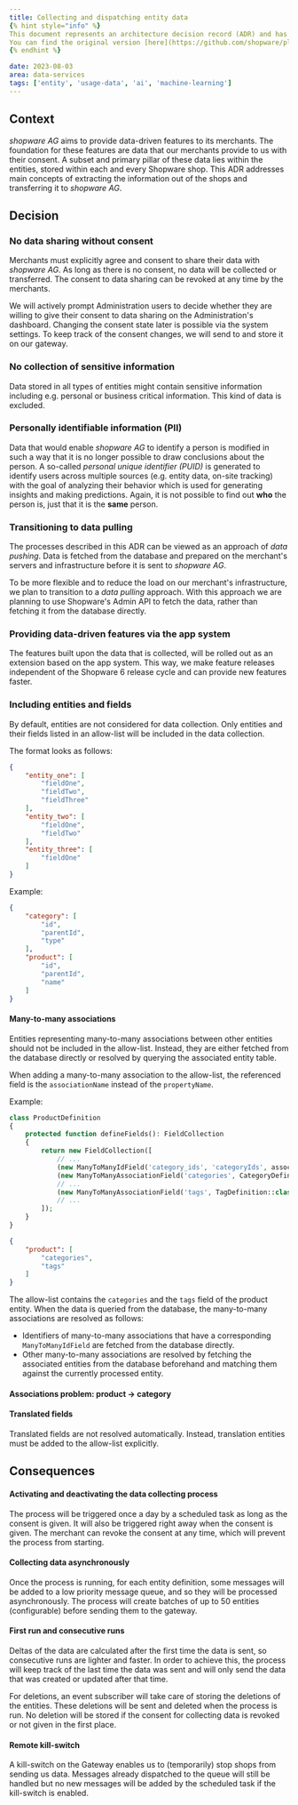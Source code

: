 ```yaml
---
title: Collecting and dispatching entity data
{% hint style="info" %}
This document represents an architecture decision record (ADR) and has been mirrored from the ADR section in our Shopware 6 repository.
You can find the original version [here](https://github.com/shopware/platform/blob/trunk/adr/2023-08-03-collecting-entity-data.md)
{% endhint %}

date: 2023-08-03
area: data-services
tags: ['entity', 'usage-data', 'ai', 'machine-learning']
---
```


## Context
*shopware AG* aims to provide data-driven features to its merchants.
The foundation for these features are data that our merchants provide to us with their consent.
A subset and primary pillar of these data lies within the entities, stored within each and every Shopware shop.
This ADR addresses main concepts of extracting the information out of the shops and transferring it to *shopware AG*.

## Decision
### No data sharing without consent
Merchants must explicitly agree and consent to share their data with *shopware AG*.
As long as there is no consent, no data will be collected or transferred.
The consent to data sharing can be revoked at any time by the merchants.

We will actively prompt Administration users to decide whether they are willing to give their consent to data sharing on the Administration's dashboard.
Changing the consent state later is possible via the system settings. To keep track of the consent changes, we will send to and store it on our gateway.

### No collection of sensitive information
Data stored in all types of entities might contain sensitive information including e.g. personal or business critical information.
This kind of data is excluded.

### Personally identifiable information (PII)
Data that would enable *shopware AG* to identify a person is modified in such a way that it is no longer possible to draw conclusions about the person.
A so-called *personal unique identifier (PUID)* is generated to identify users across multiple sources (e.g. entity data, on-site tracking) with the goal of analyzing their behavior which is used for generating insights and making predictions.
Again, it is not possible to find out **who** the person is, just that it is the **same** person.

### Transitioning to data pulling
The processes described in this ADR can be viewed as an approach of *data pushing*.
Data is fetched from the database and prepared on the merchant's servers and infrastructure before it is sent to *shopware AG*.

To be more flexible and to reduce the load on our merchant's infrastructure, we plan to transition to a *data pulling* approach.
With this approach we are planning to use Shopware's Admin API to fetch the data, rather than fetching it from the database directly.

### Providing data-driven features via the app system
The features built upon the data that is collected, will be rolled out as an extension based on the app system.
This way, we make feature releases independent of the Shopware 6 release cycle and can provide new features faster.

### Including entities and fields
By default, entities are not considered for data collection.
Only entities and their fields listed in an allow-list will be included in the data collection.

The format looks as follows:
```json
{
    "entity_one": [
        "fieldOne",
        "fieldTwo",
        "fieldThree"
    ],
    "entity_two": [
        "fieldOne",
        "fieldTwo"
    ],
    "entity_three": [
        "fieldOne"
    ]
}
```

Example:
```json
{
    "category": [
        "id",
        "parentId",
        "type"
    ],
    "product": [
        "id",
        "parentId",
        "name"
    ]
}
```

#### Many-to-many associations
Entities representing many-to-many associations between other entities should not be included in the allow-list.
Instead, they are either fetched from the database directly or resolved by querying the associated entity table.

When adding a many-to-many association to the allow-list, the referenced field is the `associationName` instead of the `propertyName`.

Example:

```php
class ProductDefinition
{
    protected function defineFields(): FieldCollection
    {
        return new FieldCollection([
            // ...
            (new ManyToManyIdField('category_ids', 'categoryIds', associationName: 'categories'))->addFlags(new ApiAware(), new Inherited()),
            (new ManyToManyAssociationField('categories', CategoryDefinition::class, ProductCategoryDefinition::class, 'product_id', 'category_id'))->addFlags(new ApiAware(), new CascadeDelete(), new Inherited(), new SearchRanking(SearchRanking::ASSOCIATION_SEARCH_RANKING)),
            // ...
            (new ManyToManyAssociationField('tags', TagDefinition::class, ProductTagDefinition::class, 'product_id', 'tag_id'))->addFlags(new CascadeDelete(), new Inherited(), new SearchRanking(SearchRanking::ASSOCIATION_SEARCH_RANKING), new ApiAware()),
            // ...
        ]);
    }
}
```

```json
{
    "product": [
        "categories",
        "tags"
    ]
}
```

The allow-list contains the `categories` and the `tags` field of the product entity. When the data is queried from the database, the many-to-many associations are resolved as follows:
* Identifiers of many-to-many associations that have a corresponding `ManyToManyIdField` are fetched from the database directly.
* Other many-to-many associations are resolved by fetching the associated entities from the database beforehand and matching them against the currently processed entity.

#### Associations problem: product -> category

#### Translated fields
Translated fields are not resolved automatically.
Instead, translation entities must be added to the allow-list explicitly.

## Consequences
#### Activating and deactivating the data collecting process
The process will be triggered once a day by a scheduled task as long as the consent is given.
It will also be triggered right away when the consent is given.
The merchant can revoke the consent at any time, which will prevent the process from starting.

#### Collecting data asynchronously
Once the process is running, for each entity definition, some messages will be added to a low priority message queue, and so they will be processed asynchronously.
The process will create batches of up to 50 entities (configurable) before sending them to the gateway.

#### First run and consecutive runs
Deltas of the data are calculated after the first time the data is sent, so consecutive runs are lighter and faster.
In order to achieve this, the process will keep track of the last time the data was sent and will only send the data that was created or updated after that time.

For deletions, an event subscriber will take care of storing the deletions of the entities.
These deletions will be sent and deleted when the process is run.
No deletion will be stored if the consent for collecting data is revoked or not given in the first place.

#### Remote kill-switch
A kill-switch on the Gateway enables us to (temporarily) stop shops from sending us data.
Messages already dispatched to the queue will still be handled but no new messages will be added by the scheduled task if the kill-switch is enabled.
